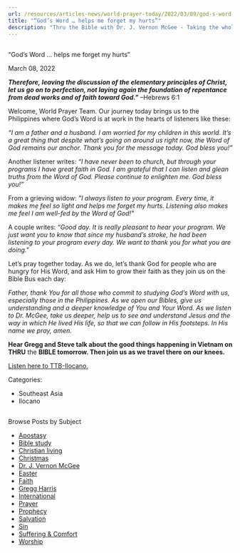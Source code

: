 ```yaml
---
url: /resources/articles-news/world-prayer-today/2022/03/09/god-s-word-helps-me-forget-my-hurts
title: "“God’s Word … helps me forget my hurts”"
description: "Thru the Bible with Dr. J. Vernon McGee - Taking the whole Word to the whole world"
---
```







## 
 “God’s Word … helps me forget my hurts”


March 08, 2022
![]()




***Therefore, leaving the discussion of the elementary principles of Christ, let us go on to perfection, not laying again the foundation of repentance from dead works and of faith toward God.”*** –Hebrews 6:1

Welcome, World Prayer Team. Our journey today brings us to the Philippines where God’s Word is at work in the hearts of listeners like these:

*“I am a father and a husband. I am worried for my children in this world. It’s a great thing that despite what’s going on around us right now, the Word of God remains our anchor. Thank you for the message today. God bless you!”*

Another listener writes: *“I have never been to church, but through your programs I have great faith in God. I am grateful that I can listen and glean truths from the Word of God. Please continue to enlighten me. God bless you!”*

From a grieving widow: *"I always listen to your program. Every time, it makes me feel so light and helps me forget my hurts. Listening also makes me feel I am well-fed by the Word of God!"*

A couple writes: *“Good day. It is really pleasant to hear your program. We just want you to know that since my husband’s stroke, he had been listening to your program every day. We want to thank you for what you are doing."*

Let’s pray together today. As we do, let’s thank God for people who are hungry for His Word, and ask Him to grow their faith as they join us on the Bible Bus each day:

*Father, thank You for all those who commit to studying God’s Word with us, especially those in the Philippines. As we open our Bibles, give us understanding and a deeper knowledge of You and Your Word. As we listen to Dr. McGee, take us deeper, help us to see and understand Jesus and the way in which He lived His life, so that we can follow in His footsteps. In His name we pray, amen.*

**Hear Gregg and Steve talk about the good things happening in Vietnam on THRU** the **BIBLE tomorrow. Then join us as we travel there on our knees.**

[Listen here to TTB-Ilocano.](https://ttb.twr.org/home/day,0432/language,ILO)



Categories: 


* Southeast Asia
* Ilocano









## 
 Browse Posts by Subject


* [Apostasy](/resources/articles-news/-in-tags/tags/Apostasy)
* [Bible study](/resources/articles-news/-in-tags/tags/Bible-study)
* [Christian living](/resources/articles-news/-in-tags/tags/Christian-living)
* [Christmas](/resources/articles-news/-in-tags/tags/Christmas)
* [Dr. J. Vernon McGee](/resources/articles-news/-in-tags/tags/Dr-J-Vernon-McGee)
* [Easter](/resources/articles-news/-in-tags/tags/easter)
* [Faith](/resources/articles-news/-in-tags/tags/Faith)
* [Gregg Harris](/resources/articles-news/-in-tags/tags/Gregg-Harris)
* [International](/resources/articles-news/-in-tags/tags/International)
* [Prayer](/resources/articles-news/-in-tags/tags/prayer)
* [Prophecy](/resources/articles-news/-in-tags/tags/Prophecy)
* [Salvation](/resources/articles-news/-in-tags/tags/Salvation)
* [Sin](/resources/articles-news/-in-tags/tags/sin)
* [Suffering & Comfort](/resources/articles-news/-in-tags/tags/Suffering-Comfort)
* [Worship](/resources/articles-news/-in-tags/tags/worship)






